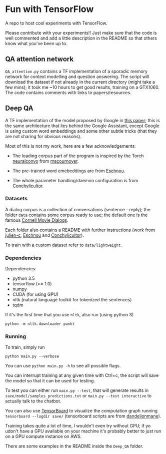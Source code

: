 # Fun with TensorFlow

A repo to host cool experiments with TensorFlow.

Please contribute with your experiments!!
Just make sure that the code is well commented and add a little description in the README so that others know what you've been up to.

## QA attention network

`QA_attention.py` contains a TF implementation of a sporadic memory network for context modelling and question answering. The script will download the dataset if not already in the current directory (might take a few mins); it took me ~10 hours to get good results, training on a GTX1060. The code contains comments with links to papers/resources.

## Deep QA

A TF implementation of the model proposed by Google in [this paper](http://arxiv.org/abs/1506.05869); this is the same architecture that lies behind the Google Assistant, except Google is using custom word embeddings and some other subtle tricks (that they are not sharing for obvious reasons).

Most of this is not my work, here are a few acknowledgements:

- The loading corpus part of the program is inspired by the Torch [neuralconvo](https://github.com/macournoyer/neuralconvo) from [macournoyer](https://github.com/macournoyer).

- The pre-trained word emebeddings are from [Eschnou](https://github.com/eschnou).

- The whole parameter handling/daemon configuration is from [Conchylicultor](https://github.com/Conchylicultor).

### Datasets

A dialog corpus is a collection of conversations (sentence - reply); the folder `data` contains some corpus ready to use; the default one is the famous [Cornell Movie Dialogs](http://www.cs.cornell.edu/~cristian/Cornell_Movie-Dialogs_Corpus.html).

Each folder also contains a README with further instructions (work from [julien-c](https://github.com/julien-c), [Eschnou](https://github.com/eschnou) and [Conchylicultor](https://github.com/Conchylicultor)).

To train with a custom dataset refer to `data/lightweight`.

### Dependencies

Dependencies:
* python 3.5
* tensorflow (>= 1.0)
* numpy
* CUDA (for using GPU)
* nltk (natural language toolkit for tokenized the sentences)
* tqdm

If it's the first time that you use `nltk`, also run (using python 3)
```
python -m nltk.downloader punkt
```

### Running

To train, simply run
```
python main.py --verbose
```

You can use `python main.py -h` to see all possible flags.

You can interrupt training at any given time with Ctrl+c, the script will save the model so that it can be used for testing.

To test you can either run `main.py --test`, that will generate results in `save/model/samples_predictions.txt` or `main.py --test interactive` to actually talk to the chatbot.

You can also use [TensorBoard](https://www.tensorflow.org/how_tos/summaries_and_tensorboard/) to visualize the computation graph running `tensorboard --logdir save/` (tensorboard scripts are from [dandelionmane](https://github.com/dandelionmane)).

Training takes quite a lot of time, I wouldn't even try without GPU; if yo udon't have a GPU available on your machine it's probably better to just run on a GPU compute instance on AWS.

There are some examples in the README inside the `Deep_QA` folder.
